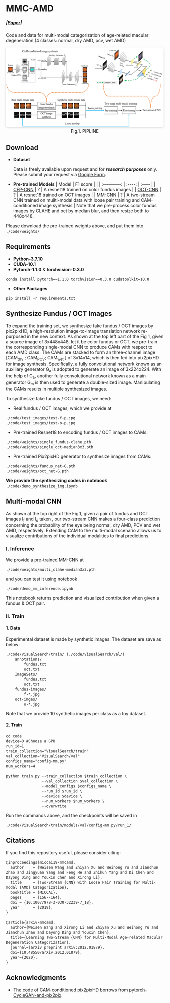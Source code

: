 # MMC-AMD

##### |[Paper](https://arxiv.org/pdf/2012.01879)|

Code and data for multi-modal categorization of age-related macular degeneration (4 classes: normal, dry AMD, pcv, wet AMD)

<center>
    <img style="border-radius: 0.3125em;    box-shadow: 0 2px 4px 0 rgba(34,36,38,.12),0 2px 10px 0 rgba(34,36,38,.08);"     src="images/pipeline.jpg">
    <br>
    <div style="color:orange;  display: inline-block;    color: black;    padding: 2px;" align="center"><h>Fig.1. PIPLINE</h></div>
</center>

## Download
* <b>Dataset</b>

    Data is freely available upon request and for ***research purposes*** only. Please submit your request via [Google Form](https://forms.gle/jJT6H9N9CY34gFBWA).

* <b>Pre-trained Models</b>
  | Model       | F1 score |  |
  | :---------: | :----: | :---- |
  | [CFP-CNN]() | ? | A resnet18 trained on color fundus images |
  | [OCT-CNN]() | ? | A resnet18 trained on OCT images |
  | [MM-CNN]()  | ? | A two-stream CNN trained on muilti-modal data with loose pair training and CAM-conditioned image synthesis |
Note that we pre-process color fundus images by CLAHE and oct by median blur, and then resize both to 448x448.

Please download the pre-trained weights above, and put them into ```./code/weights/```

## Requirements
* <b>Python-3.7.10</b>
* <b>CUDA-10.1</b>
* <b>Pytorch-1.1.0</b> & <b>torchvision-0.3.0</b>
```
conda install pytorch==1.1.0 torchvision==0.3.0 cudatoolkit=10.0
```
* <b>Other Packages</b>
```
pip install -r requirements.txt
```

## Synthesize  Fundus / OCT Images
To expand the training set, we synthesize fake fundus / OCT images by pix2pixHD, a high-resolution image-to-image translation network re-purposed in the new context. As shown at the top left part of the Fig 1, given a source image of 3x448x448, let it be color fundus or OCT, we pre-train the corresponding single-modal CNN to produce CAMs with respect to each AMD class. The CAMs are stacked to form an three-channel image [CAM<sub>dry</sub> ; CAM<sub>PCV</sub>; CAM<sub>wet</sub> ] of 3x14x14, which is then fed into pix2pixHD for image synthesis. Specifically, a fully convolutional network known as an auxiliary generator G<sub>a</sub> is adopted to generate an image of 3x224x224. With the help of G<sub>a</sub>, another fully convolutional network known as a main generator G<sub>m</sub> is then used to generate a double-sized image. Manipulating the CAMs results in multiple synthesized images. 

To synthesize fake fundus / OCT images, we need:

* Real fundus / OCT images, which we provide at
```
./code/test_images/test-f-p.jpg
./code/test_images/test-o-p.jpg
```
* Pre-trained Resnet18 to encoding fundus / OCT images to CAMs:
```
./code/weights/single_fundus-clahe.pth
./code/weights/single_oct-median3x3.pth
```
* Pre-trained Pix2pixHD generator to synthesize images from CAMs:
```
./code/weights/fundus_net-G.pth
./code/weights/oct_net-G.pth
```

<b>We provide the  synthesizing codes in notebook</b> ```./code/demo_synthesize_img.ipynb```

## Multi-modal CNN

As shown at the top right of the Fig.1, given a pair of fundus and OCT images I<sub>f</sub> and I<sub>o</sub> taken , our two-stream CNN makes a four-class prediction concerning the probability of the eye being normal, dry AMD, PCV and wet AMD, respectively. Extending CAM to the multi-modal scenario allows us to visualize contributions of the individual modalities to final predictions. 

### I. Inference

We provide a pre-trained MM-CNN at
```
./code/weights/multi_clahe-median3x3.pth
```
and you can test it using notebook 
```
./code/demo_mm_inference.ipynb
```
This notebook returns prediction and visualized contribution when given a fundus & OCT pair.

### II. Train
#### 1. Data
Experimental dataset is made by synthetic images. The dataset are save as below: 

```
./code/VisualSearch/train/ (./code/VisualSearch/val/)
	annotations/
		fundus.txt
		oct.txt
	ImageSets/
		fundus.txt
		oct.txt
	fundus-images/
		f-*.jpg
	oct-imges/
		o-*.jpg
```
Note that we provide 10 synthetic images per class as a toy dataset. 
#### 2. Train

```shell
cd code
device=0 #Choose a GPU
run_id=1
train_collection="VisualSearch/train"
val_collection="VisualSearch/val"
configs_name="config-mm.py"
num_workers=4

python train.py --train_collection $train_collection \
                --val_collection $val_collection \
                --model_configs $configs_name \
                --run_id $run_id \
                --device $device \
                --num_workers $num_workers \
                --overwrite
```

Run the commands above, and the checkpoints will be saved in 
```
./code/VisualSearch/train/models/val/config-mm.py/run_1/
```

## Citations

If you find this repository useful, please consider citing:
```
@inproceedings{miccai19-mmcamd,
  author    = {Weisen Wang and Zhiyan Xu and Weihong Yu and Jianchun Zhao and Jingyuan Yang and Feng He and Zhikun Yang and Di Chen and Dayong Ding and Youxin Chen and Xirong Li},
  title     = {Two-Stream {CNN} with Loose Pair Training for Multi-modal {AMD} Categorization},
  booktitle = {MICCAI},
  pages     = {156--164},
  doi = {10.1007/978-3-030-32239-7_18},
  year      = {2019},
}

@article{arxiv-mmcamd,
  author={Weisen Wang and Xirong Li and Zhiyan Xu and Weihong Yu and Jianchun Zhao and Dayong Ding and Youxin Chen},
  title={Learning Two-Stream {CNN} for Multi-Modal Age-related Macular Degeneration Categorization},
  journal={arXiv preprint arXiv:2012.01879},
  doi={10.48550/arXiv.2012.01879},
  year={2020},
}
```

## Acknowledgments

* The code of CAM-conditioned pix2pixHD borrows from [pytorch-CycleGAN-and-pix2pix](https://github.com/junyanz/pytorch-CycleGAN-and-pix2pix).
